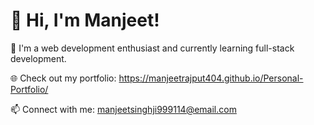 # 👋 Hi, I'm Manjeet!

🚀 I'm a web development enthusiast and currently learning full-stack development.

🌐 Check out my portfolio: https://manjeetrajput404.github.io/Personal-Portfolio/

📫 Connect with me: manjeetsinghji999114@email.com
